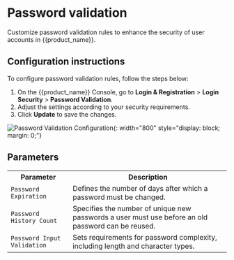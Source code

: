 # Password validation

Customize password validation rules to enhance the security of user accounts in {{product_name}}.

## Configuration instructions

To configure password validation rules, follow the steps below:

1. On the {{product_name}} Console, go to **Login & Registration** > **Login Security** > **Password Validation**.
2. Adjust the settings according to your security requirements.
3. Click **Update** to save the changes.

![Password Validation Configuration]({{base_path}}/assets/img/guides/account-configurations/password-validation.png){: width="800" style="display: block; margin: 0;"}

## Parameters

<table>
  <tr>
    <th>Parameter</th>
    <th>Description</th>
  </tr>
  <tr>
    <td><code>Password Expiration</code></td>
    <td>Defines the number of days after which a password must be changed.</td>
  </tr>
  <tr>
    <td><code>Password History Count</code></td>
    <td>Specifies the number of unique new passwords a user must use before an old password can be reused.</td>
  </tr>
  <tr>
    <td><code>Password Input Validation</code></td>
    <td>Sets requirements for password complexity, including length and character types.</td>
  </tr>
</table>

